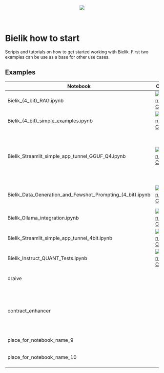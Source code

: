 <h1 align="center">
<img src="https://huggingface.co/speakleash/Bielik-7B-Instruct-v0.1/raw/main/speakleash_cyfronet.png">
</h1><br>

# Bielik how to start
Scripts and tutorials on how to get started working with Bielik.
First two examples can be use as a base for other use cases.

## Examples

| Notebook                                                   | Collab | Category                            | Description                                                                            |
|------------------------------------------------------------|--------|-------------------------------------| -------------------------------------------------------------------------------------- |
| Bielik_(4_bit)_RAG.ipynb                                   |<a target="_blank" href="https://colab.research.google.com/drive/15WcMsdoMA5XHaBNjIdpG26mr_ax307AF?authuser=1"><img src="https://colab.research.google.com/assets/colab-badge.svg" alt="Open In Colab"/></a>| RAG with HuggingFace transformers   | description_1                                                                          |
| Bielik_(4_bit)_simple_examples.ipynb                       |<a target="_blank" href="https://colab.research.google.com/drive/1eBVXla_41L7koAufmjp8K65MPGBajZio?authuser=1"><img src="https://colab.research.google.com/assets/colab-badge.svg" alt="Open In Colab"/></a>| Work with text, docs, inference     | description_2                                                                          |
| Bielik_Streamlit_simple_app_tunnel_GGUF_Q4.ipynb           |<a target="_blank" href="https://colab.research.google.com/drive/1qUzPhx2uckvciuq9_pMJgoypmnkrk1nT?authuser=1"><img src="https://colab.research.google.com/assets/colab-badge.svg" alt="Open In Colab"/></a>| Inference with streaming            | Simple Streamlit app with streaming from quantized Bielik (GGUF Q4) on collab with tunnel
| Bielik_Data_Generation_and_Fewshot_Prompting_(4_bit).ipynb |<a target="_blank" href="https://colab.research.google.com/drive/1DXTdzFRbLb1VrlvCzeFTI2nd5oFBi0QF?authuser=1"><img src="https://colab.research.google.com/assets/colab-badge.svg" alt="Open In Colab"/></a>| Data Generation, Few-shot prompting | description_3                                                                          |
| Bielik_Ollama_integration.ipynb                            |<a target="_blank" href="https://colab.research.google.com/drive/1XguCvlZ6oestH_AerzEkMc5WjLqSsICt?authuser=1"><img src="https://colab.research.google.com/assets/colab-badge.svg" alt="Open In Colab"/></a>| Inference                           | Ollama CLI/API tutorial                                                                |
| Bielik_Streamlit_simple_app_tunnel_4bit.ipynb              |<a target="_blank" href="https://colab.research.google.com/drive/1Pkb_4svxy6AxRePCVqW5q1hieuhgf605?authuser=1"><img src="https://colab.research.google.com/assets/colab-badge.svg" alt="Open In Col1ab"/></a>| Inference using draive lib          | description_5                                                                          |
| Bielik_Instruct_QUANT_Tests.ipynb                          |<a target="_blank" href="https://colab.research.google.com/drive/1bsU6C4X0RMRRzsrMAvzGoaqioaqo_p29?authuser=1"><img src="https://colab.research.google.com/assets/colab-badge.svg" alt="Open In Col1ab"/></a>| e.g. RAG, function calling          | description_8                                                                          |
| draive                                                     |        | Inference using draive lib          | description_5                                                                          |
| contract_enhancer                                          |        | RAG for contract enhancement        | Bielik will show you how to improve your contracts based on your own contract library. |
| place_for_notebook_name_9                                  |        | e.g. prefix, prompting              | description_9                                                                          |
| place_for_notebook_name_10                                 |        | e.g. data generation, fine-tuning   | description_10                                                                         |
